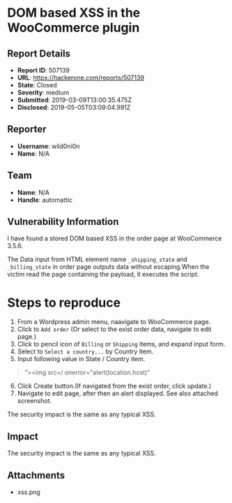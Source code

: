 # DOM based XSS in the WooCommerce plugin

## Report Details
- **Report ID**: 507139
- **URL**: https://hackerone.com/reports/507139
- **State**: Closed
- **Severity**: medium
- **Submitted**: 2019-03-09T13:00:35.475Z
- **Disclosed**: 2019-05-05T03:09:04.991Z

## Reporter
- **Username**: wild0ni0n
- **Name**: N/A

## Team
- **Name**: N/A
- **Handle**: automattic

## Vulnerability Information
I have found a stored DOM based XSS in the order page at WooCommerce 3.5.6.

The Data input from HTML element name `_shipping_state` and `_billing_state` in order page outputs data without escaping.When the victim read the page containing the payload, it executes the script.

# Steps to reproduce

1. From a Wordpress admin menu, naavigate to WooCommerce page.
2. Click to `Add order` (Or select to the exist order data, navigate to edit page.)
3. Click to pencil icon of  `Billing` or `Shipping` items, and expand input form.
4. Select to  `Select a country...` by Country item.
5. Input following value in State / Country item.

> "><img src=/ onerror="alert(location.host)"

6. Click Create button.(If navigated from the exist order, click update.)
7. Navigate to edit page, after then an alert displayed.
See also attached screenshot.

The security impact is the same as any typical XSS.

## Impact

The security impact is the same as any typical XSS.

## Attachments
- xss.png
